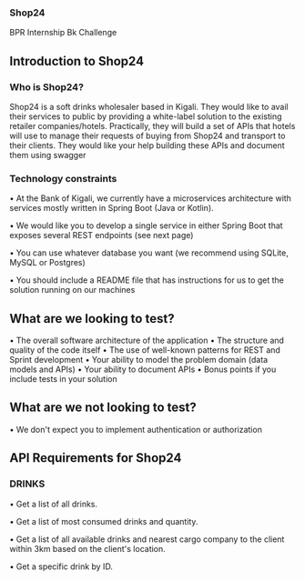 ### Shop24
BPR Internship Bk Challenge

## Introduction to Shop24

### Who is Shop24?
Shop24 is a soft drinks wholesaler based in Kigali. They would like to avail their services to public by providing a white-label solution to the
existing retailer companies/hotels. Practically, they will build a set of APIs that hotels will use to manage their requests of buying from
Shop24 and transport to their clients. They would like your help building these APIs and document them using swagger

### Technology constraints
• At the Bank of Kigali, we currently have a microservices architecture with services mostly written in Spring Boot (Java or Kotlin).

• We would like you to develop a single service in either Spring Boot that exposes several REST endpoints (see next page)

• You can use whatever database you want (we recommend using SQLite, MySQL or Postgres)

• You should include a README file that has instructions for us to get the solution running on our machines

## What are we looking to test?
• The overall software architecture of the application
• The structure and quality of the code itself
• The use of well-known patterns for REST and Sprint development
• Your ability to model the problem domain (data models and APIs)
• Your ability to document APIs
• Bonus points if you include tests in your solution

## What are we not looking to test?
• We don't expect you to implement authentication or authorization

## API Requirements for Shop24

### DRINKS
• Get a list of all drinks.

• Get a list of most consumed drinks and quantity.

• Get a list of all available drinks and nearest cargo company to the client within 3km based on the client's location.

• Get a specific drink by ID.
